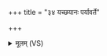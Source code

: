 +++
title = "३४ यच्छयानः पर्यावर्ते"

+++
<details><summary>मूलम् (VS)</summary>

यच्छया॑नः प॒र्याव॑र्ते॒ दक्षि॑णं स॒ख्यम॒भि भू॑मे पा॒र्श्वम्। उ॒त्ता॒नास्त्वा॑ प्र॒तीचीं॒ यत्पृ॒ष्टीभि॑रधि॒शेम॑हे। मा हिं॑सी॒स्तत्र॑ नो भूमे॒ सर्व॑स्य प्रतिशीवरि ॥
</details>